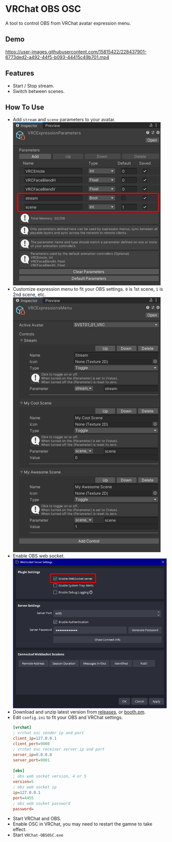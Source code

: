 # VRChat OBS OSC
A tool to control OBS from VRChat avatar expression menu.

## Demo
https://user-images.githubusercontent.com/15815422/228437901-6773ded2-a492-44f5-b093-44415c49b701.mp4

## Features
- Start / Stop stream.
- Switch between scenes.

## How To Use
- Add `stream` and `scene` parameters to your avatar.  
  ![parameters](./docs/vrc-parameters.png)
- Customize expression menu to fit your OBS settings. `0` is 1st scene, `1` is 2nd scene, etc.  
  ![menu](./docs/vrc-menu.png)
- Enable OBS web socket.  
  ![socket](./docs/obs-socket.png)
- Download and unzip latest version from [releases](https://github.com/rogeraabbccdd/VRChat-OBSOSC/releases), or [booth.pm](https://kento520.booth.pm/items/4652397).
- Edit `config.ini` to fit your OBS and VRChat settings.
  ```ini
  [vrchat]
  ; vrchat osc sender ip and port
  client_ip=127.0.0.1
  client_port=9000
  ; vrchat osc receiver server ip and port
  server_ip=0.0.0.0
  server_port=9001

  [obs]
  ; obs web socket version, 4 or 5
  version=5
  ; obs web socket ip
  ip=127.0.0.1
  port=4455
  ; obs web socket password
  password=
  ```
- Start VRChat and OBS.
- Enable OSC in VRChat, you may need to restart the gamne to take effect.
- Start `VRChat-OBSOSC.exe`
